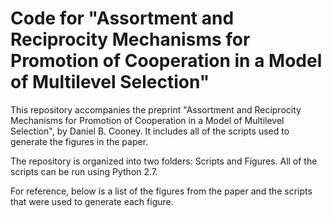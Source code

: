 # Code for "Assortment and Reciprocity Mechanisms for Promotion of Cooperation in a Model of Multilevel Selection"

This repository accompanies the preprint "Assortment and Reciprocity Mechanisms for Promotion of Cooperation in a Model of Multilevel Selection", by Daniel B. Cooney. It includes all of the scripts used to generate the figures in the paper.

The repository is organized into two folders: Scripts and Figures. All of the scripts can be run using Python 2.7.

For reference, below is a list of the figures from the paper and the scripts that were used to generate each figure.




